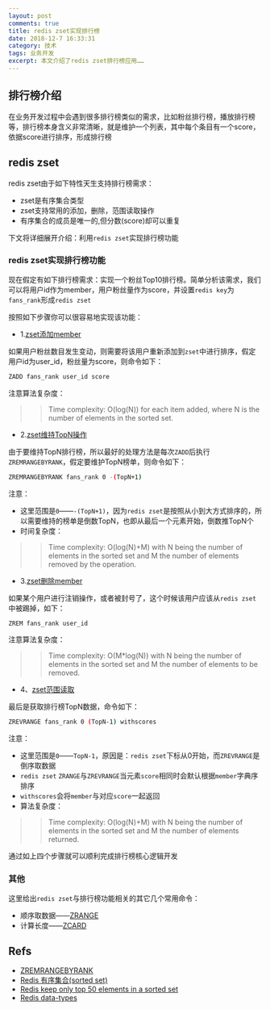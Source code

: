 ```yaml
---
layout: post
comments: true
title: redis zset实现排行榜
date: 2018-12-7 16:33:31
category: 技术
tags: 业务开发
excerpt: 本文介绍了redis zset排行榜应用……
---
```


## 排行榜介绍

在业务开发过程中会遇到很多排行榜类似的需求，比如粉丝排行榜，播放排行榜等，排行榜本身含义非常清晰，就是维护一个列表，其中每个条目有一个score，依据score进行排序，形成排行榜

## redis zset

redis zset由于如下特性天生支持排行榜需求：

* zset是有序集合类型
* zset支持常用的添加，删除，范围读取操作
* 有序集合的成员是唯一的,但分数(score)却可以重复

下文将详细展开介绍：利用`redis zset`实现排行榜功能

### redis zset实现排行榜功能

现在假定有如下排行榜需求：实现一个粉丝Top10排行榜。简单分析该需求，我们可以将用户id作为member，用户粉丝量作为score，并设置`redis key`为`fans_rank`形成`redis zset`

按照如下步骤你可以很容易地实现该功能：

* 1.[zset添加member](https://redis.io/commands/zadd)

如果用户粉丝数目发生变动，则需要将该用户重新添加到`zset`中进行排序，假定用户id为user_id，粉丝量为score，则命令如下：

```bash
ZADD fans_rank user_id score
```

注意算法复杂度：

>> Time complexity: O(log(N)) for each item added, where N is the number of elements in the sorted set.

* 2.[zset维持TopN操作](https://redis.io/commands/zremrangebyrank)

由于要维持TopN排行榜，所以最好的处理方法是每次`ZADD`后执行`ZREMRANGEBYRANK`，假定要维护TopN榜单，则命令如下：

```bash
ZREMRANGEBYRANK fans_rank 0 -(TopN+1)
```

注意：

* 这里范围是`0`——`-(TopN+1)`，因为`redis zset`是按照从小到大方式排序的，所以需要维持的榜单是倒数TopN，也即从最后一个元素开始，倒数推TopN个
* 时间复杂度：
>> Time complexity: O(log(N)+M) with N being the number of elements in the sorted set and M the number of elements removed by the operation.

* 3.[zset删除member](https://redis.io/commands/zrem)

如果某个用户进行注销操作，或者被封号了，这个时候该用户应该从`redis zset`中被踢掉，如下：

```bash
ZREM fans_rank user_id
```

注意算法复杂度：

>> Time complexity: O(M*log(N)) with N being the number of elements in the sorted set and M the number of elements to be removed.

* 4、[zset范围读取](https://redis.io/commands/zrevrange)

最后是获取排行榜TopN数据，命令如下：

```bash
ZREVRANGE fans_rank 0 (TopN-1) withscores
```

注意：

* 这里范围是`0`——`TopN-1`，原因是：`redis zset`下标从0开始，而`ZREVRANGE`是倒序取数据
* `redis zset` `ZRANGE`与`ZREVRANGE`当元素`score`相同时会默认根据`member`字典序排序
* `withscores`会将`member`与对应`score`一起返回
* 算法复杂度：
>> Time complexity: O(log(N)+M) with N being the number of elements in the sorted set and M the number of elements returned.

通过如上四个步骤就可以顺利完成排行榜核心逻辑开发

### 其他

这里给出`redis zset`与排行榜功能相关的其它几个常用命令：

* 顺序取数据——[ZRANGE](https://redis.io/commands/zrevrange)
* 计算长度——[ZCARD](https://redis.io/commands/zcard)

## Refs

* [ZREMRANGEBYRANK](http://redisdoc.com/sorted_set/zremrangebyrank.html)
* [Redis 有序集合(sorted set)](http://www.runoob.com/redis/redis-sorted-sets.html)
* [Redis keep only top 50 elements in a sorted set](https://stackoverflow.com/questions/17650240/redis-keep-only-top-50-elements-in-a-sorted-set)
* [Redis data-types](https://redis.io/topics/data-types)